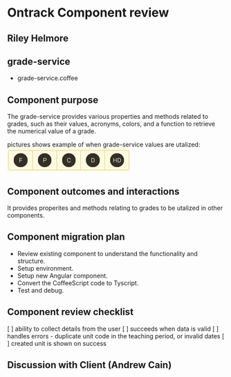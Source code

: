 # Ontrack Component review

## Riley Helmore

## grade-service

- grade-service.coffee

## Component purpose

The grade-service provides various properties and methods related to grades, such as their values, acronyms, colors, and a function to retrieve the numerical value of a grade.

pictures shows example of when grade-service values are utalized:
![alt text](Resources/grade-service.PNG)

## Component outcomes and interactions

It provides properites and methods relating to grades to be utalized in other components.

## Component migration plan

- Review existing component to understand the functionality and structure.
- Setup environment.
- Setup new Angular component.
- Convert the CoffeeScript code to Tyscript.
- Test and debug.

## Component review checklist
[ ] ability to collect details from the user 
[ ] succeeds when data is valid 
[ ] handles errors -
duplicate unit code in the teaching period, or invalid dates
[ ] created unit is shown on success

## Discussion with Client (Andrew Cain)
